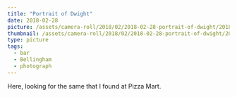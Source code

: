 ```yaml
---
title: "Portrait of Dwight"
date: 2018-02-28
picture: /assets/camera-roll/2018/02/2018-02-28-portrait-of-dwight/20180228_093359942_iOS.jpg
thumbnail: /assets/camera-roll/2018/02/2018-02-28-portrait-of-dwight/20180228_093359942_iOS-thumbnail.jpg
type: picture
tags:
  - bar
  - Bellingham
  - photograph  
---
```

Here, looking for the same that I found at Pizza Mart.